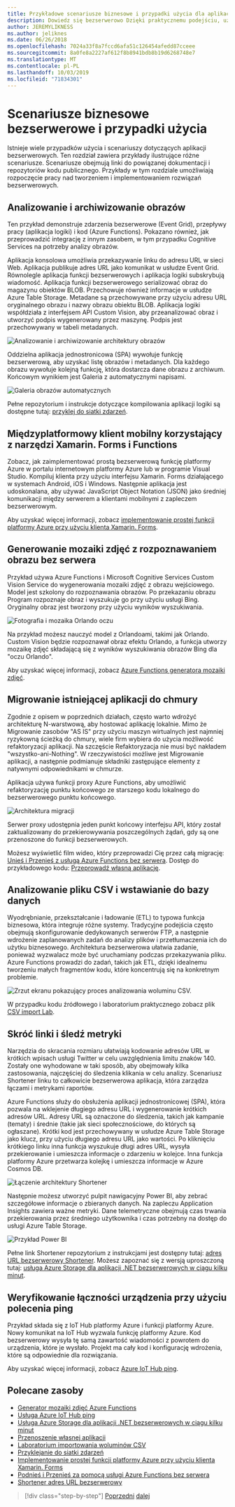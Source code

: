 ```yaml
---
title: Przykładowe scenariusze biznesowe i przypadki użycia dla aplikacji bezserwerowych
description: Dowiedz się bezserwerowo Dzięki praktycznemu podejściu, uzyskując dostęp do przykładów, które przechodzący od przetwarzania obrazów do zaplecza mobilnego i potoków ETL.
author: JEREMYLIKNESS
ms.author: jeliknes
ms.date: 06/26/2018
ms.openlocfilehash: 7024a33f8a7fccd6afa51c126454afedd87cceee
ms.sourcegitcommit: 8a0fe8a2227af612f8b8941bdb8b19d6268748e7
ms.translationtype: MT
ms.contentlocale: pl-PL
ms.lasthandoff: 10/03/2019
ms.locfileid: "71834301"
---
```

# <a name="serverless-business-scenarios-and-use-cases"></a>Scenariusze biznesowe bezserwerowe i przypadki użycia

Istnieje wiele przypadków użycia i scenariuszy dotyczących aplikacji bezserwerowych. Ten rozdział zawiera przykłady ilustrujące różne scenariusze. Scenariusze obejmują linki do powiązanej dokumentacji i repozytoriów kodu publicznego. Przykłady w tym rozdziale umożliwiają rozpoczęcie pracy nad tworzeniem i implementowaniem rozwiązań bezserwerowych.

## <a name="analyze-and-archive-images"></a>Analizowanie i archiwizowanie obrazów

Ten przykład demonstruje zdarzenia bezserwerowe (Event Grid), przepływy pracy (aplikacja logiki) i kod (Azure Functions). Pokazano również, jak przeprowadzić integrację z innym zasobem, w tym przypadku Cognitive Services na potrzeby analizy obrazów.

Aplikacja konsolowa umożliwia przekazywanie linku do adresu URL w sieci Web. Aplikacja publikuje adres URL jako komunikat w usłudze Event Grid. Równolegle aplikacja funkcji bezserwerowych i aplikacja logiki subskrybują wiadomość. Aplikacja funkcji bezserwerowego serializować obraz do magazynu obiektów BLOB. Przechowuje również informacje w usłudze Azure Table Storage. Metadane są przechowywane przy użyciu adresu URL oryginalnego obrazu i nazwy obrazu obiektu BLOB. Aplikacja logiki współdziała z interfejsem API Custom Vision, aby przeanalizować obraz i utworzyć podpis wygenerowany przez maszynę. Podpis jest przechowywany w tabeli metadanych.

![Analizowanie i archiwizowanie architektury obrazów](./media/image-processing-example.png)

Oddzielna aplikacja jednostronicowa (SPA) wywołuje funkcję bezserwerową, aby uzyskać listę obrazów i metadanych. Dla każdego obrazu wywołuje kolejną funkcję, która dostarcza dane obrazu z archiwum. Końcowym wynikiem jest Galeria z automatycznymi napisami.

![Galeria obrazów automatycznych](./media/automated-image-gallery.png)

Pełne repozytorium i instrukcje dotyczące kompilowania aplikacji logiki są dostępne tutaj: [przyklej do siatki zdarzeń](https://github.com/JeremyLikness/Event-Grid-Glue).

## <a name="cross-platform-mobile-client-using-xamarinforms-and-functions"></a>Międzyplatformowy klient mobilny korzystający z narzędzi Xamarin. Forms i Functions

Zobacz, jak zaimplementować prostą bezserwerową funkcję platformy Azure w portalu internetowym platformy Azure lub w programie Visual Studio. Kompiluj klienta przy użyciu interfejsu Xamarin. Forms działającego w systemach Android, iOS i Windows. Następnie aplikacja jest udoskonalana, aby używać JavaScript Object Notation (JSON) jako średniej komunikacji między serwerem a klientami mobilnymi z zapleczem bezserwerowym.

Aby uzyskać więcej informacji, zobacz [implementowanie prostej funkcji platformy Azure przy użyciu klienta Xamarin. Forms](https://azure.microsoft.com/resources/samples/functions-xamarin-getting-started/).

## <a name="generate-a-photo-mosaic-with-serverless-image-recognition"></a>Generowanie mozaiki zdjęć z rozpoznawaniem obrazu bez serwera

Przykład używa Azure Functions i Microsoft Cognitive Services Custom Vision Service do wygenerowania mozaiki zdjęć z obrazu wejściowego. Model jest szkolony do rozpoznawania obrazów. Po przekazaniu obrazu Program rozpoznaje obraz i wyszukuje go przy użyciu usługi Bing. Oryginalny obraz jest tworzony przy użyciu wyników wyszukiwania.

![Fotografia i mozaika Orlando oczu](./media/orlando-eye-both.png)

Na przykład możesz nauczyć model z Orlandoami, takimi jak Orlando. Custom Vision będzie rozpoznawał obraz efektu Orlando, a funkcja utworzy mozaikę zdjęć składającą się z wyników wyszukiwania obrazów Bing dla "oczu Orlando".

Aby uzyskać więcej informacji, zobacz [Azure Functions generatora mozaiki zdjęć](https://azure.microsoft.com/resources/samples/functions-dotnet-photo-mosaic/).

## <a name="migrate-an-existing-application-to-the-cloud"></a>Migrowanie istniejącej aplikacji do chmury

Zgodnie z opisem w poprzednich działach, często warto wdrożyć architekturę N-warstwową, aby hostować aplikację lokalnie. Mimo że Migrowanie zasobów "AS IS" przy użyciu maszyn wirtualnych jest najmniej ryzykowną ścieżką do chmury, wiele firm wybiera do użycia możliwość refaktoryzacji aplikacji. Na szczęście Refaktoryzacja nie musi być nakładem "wszystko-ani-Nothing". W rzeczywistości możliwe jest Migrowanie aplikacji, a następnie podmianuje składniki zastępujące elementy z natywnymi odpowiednikami w chmurze.

Aplikacja używa funkcji proxy Azure Functions, aby umożliwić refaktoryzację punktu końcowego ze starszego kodu lokalnego do bezserwerowego punktu końcowego.

![Architektura migracji](./media/migration-architecture.png)

Serwer proxy udostępnia jeden punkt końcowy interfejsu API, który został zaktualizowany do przekierowywania poszczególnych żądań, gdy są one przenoszone do funkcji bezserwerowych.

Możesz wyświetlić film wideo, który przeprowadzi Cię przez całą migrację: [Unieś i Przenieś z usługą Azure Functions bez serwera](https://channel9.msdn.com/Events/Connect/2017/E102). Dostęp do przykładowego kodu: [Przeprowadź własną aplikację](https://github.com/JeremyLikness/bring-own-app-connect-17).

## <a name="parse-a-csv-file-and-insert-into-a-database"></a>Analizowanie pliku CSV i wstawianie do bazy danych

Wyodrębnianie, przekształcanie i ładowanie (ETL) to typowa funkcja biznesowa, która integruje różne systemy. Tradycyjne podejścia często obejmują skonfigurowanie dedykowanych serwerów FTP, a następnie wdrożenie zaplanowanych zadań do analizy plików i przetłumaczenia ich do użytku biznesowego. Architektura bezserwerowa ułatwia zadanie, ponieważ wyzwalacz może być uruchamiany podczas przekazywania pliku. Azure Functions prowadzi do zadań, takich jak ETL, dzięki idealnemu tworzeniu małych fragmentów kodu, które koncentrują się na konkretnym problemie.

![Zrzut ekranu pokazujący proces analizowania woluminu CSV.](./media/serverless-business-scenarios/csv-parse-database-import.png)

W przypadku kodu źródłowego i laboratorium praktycznego zobacz plik [CSV import Lab](https://github.com/JeremyLikness/azure-fn-file-process-hol).

## <a name="shorten-links-and-track-metrics"></a>Skróć linki i śledź metryki

Narzędzia do skracania rozmiaru ułatwiają kodowanie adresów URL w krótkich wpisach usługi Twitter w celu uwzględnienia limitu znaków 140. Zostały one wyhodowane w taki sposób, aby obejmowały kilka zastosowania, najczęściej do śledzenia klikania w celu analizy. Scenariusz Shortener linku to całkowicie bezserwerowa aplikacja, która zarządza łączami i metrykami raportów.

Azure Functions służy do obsłużenia aplikacji jednostronicowej (SPA), która pozwala na wklejenie długiego adresu URL i wygenerowanie krótkich adresów URL. Adresy URL są oznaczone do śledzenia, takich jak kampanie (tematy) i średnie (takie jak sieci społecznościowe, do których są ogłaszane). Krótki kod jest przechowywany w usłudze Azure Table Storage jako klucz, przy użyciu długiego adresu URL jako wartości. Po kliknięciu krótkiego linku inna funkcja wyszukuje długi adres URL, wysyła przekierowanie i umieszcza informacje o zdarzeniu w kolejce. Inna funkcja platformy Azure przetwarza kolejkę i umieszcza informacje w Azure Cosmos DB.

![Łączenie architektury Shortener](./media/link-shortener-architecture.png)

Następnie możesz utworzyć pulpit nawigacyjny Power BI, aby zebrać szczegółowe informacje o zbieranych danych. Na zapleczu Application Insights zawiera ważne metryki. Dane telemetryczne obejmują czas trwania przekierowania przez średniego użytkownika i czas potrzebny na dostęp do usługi Azure Table Storage.

![Przykład Power BI](./media/power-bi-example.png)

Pełne link Shortener repozytorium z instrukcjami jest dostępny tutaj: [adres URL bezserwerowy Shortener](https://github.com/jeremylikness/serverless-url-shortener). Możesz zapoznać się z wersją uproszczoną tutaj: [usługa Azure Storage dla aplikacji .NET bezserwerowych w ciągu kilku minut](https://devblogs.microsoft.com/aspnet/azure-storage-for-serverless-net-apps-in-minutes/).

## <a name="verify-device-connectivity-using-a-ping"></a>Weryfikowanie łączności urządzenia przy użyciu polecenia ping

Przykład składa się z IoT Hub platformy Azure i funkcji platformy Azure. Nowy komunikat na IoT Hub wyzwala funkcję platformy Azure. Kod bezserwerowy wysyła tę samą zawartość wiadomości z powrotem do urządzenia, które je wysłało. Projekt ma cały kod i konfigurację wdrożenia, które są odpowiednie dla rozwiązania.

Aby uzyskać więcej informacji, zobacz [Azure IoT Hub ping](https://azure.microsoft.com/resources/samples/iot-hub-node-ping/).

## <a name="recommended-resources"></a>Polecane zasoby

* [Generator mozaiki zdjęć Azure Functions](https://azure.microsoft.com/resources/samples/functions-dotnet-photo-mosaic/)
* [Usługa Azure IoT Hub ping](https://azure.microsoft.com/resources/samples/iot-hub-node-ping/)
* [Usługa Azure Storage dla aplikacji .NET bezserwerowych w ciągu kilku minut](https://devblogs.microsoft.com/aspnet/azure-storage-for-serverless-net-apps-in-minutes/)
* [Przenoszenie własnej aplikacji](https://github.com/JeremyLikness/bring-own-app-connect-17)
* [Laboratorium importowania woluminów CSV](https://github.com/JeremyLikness/azure-fn-file-process-hol)
* [Przyklejanie do siatki zdarzeń](https://github.com/JeremyLikness/Event-Grid-Glue)
* [Implementowanie prostej funkcji platformy Azure przy użyciu klienta Xamarin. Forms](https://azure.microsoft.com/resources/samples/functions-xamarin-getting-started/)
* [Podnieś i Przenieś za pomocą usługi Azure Functions bez serwera](https://channel9.msdn.com/Events/Connect/2017/E102)
* [Shortener adres URL bezserwerowy](https://github.com/jeremylikness/serverless-url-shortener)

>[!div class="step-by-step"]
>[Poprzedni](orchestration-patterns.md)
>[dalej](serverless-conclusion.md)
